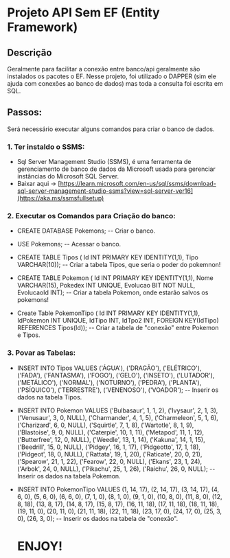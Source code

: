 # Projeto API Sem EF (Entity Framework)

## Descrição
Geralmente para facilitar a conexão entre banco/api geralmente são instalados os pacotes o EF. Nesse projeto, foi utilizado o DAPPER (sim ele ajuda com conexões ao banco de dados) mas toda a consulta foi escrita em SQL.

## Passos:
Será necessário executar alguns comandos para criar o banco de dados.

### 1. Ter instaldo o SSMS:
- Sql Server Management Studio (SSMS), é uma ferramenta de gerenciamento de banco de dados da Microsoft usada para gerenciar instâncias do Microsoft SQL Server. 
- Baixar aqui -> [https://learn.microsoft.com/en-us/sql/ssms/download-sql-server-management-studio-ssms?view=sql-server-ver16](https://aka.ms/ssmsfullsetup)

### 2. Executar os Comandos para Criação do banco:
- CREATE DATABASE Pokemons; -- Criar o banco.

- USE Pokemons; -- Acessar o banco.

- CREATE TABLE Tipos (
  	Id INT  PRIMARY KEY IDENTITY(1,1),
  	Tipo VARCHAR(10));  -- Criar a tabela Tipos, que seria o poder do pokemnon!

- CREATE TABLE Pokemon (
  	Id INT  PRIMARY KEY IDENTITY(1,1),
  	Nome VARCHAR(15),
  	Pokedex INT UNIQUE,
  	Evolucao BIT NOT NULL,
  	EvolucaoId INT); -- Criar a tabela Pokemon, onde estarão salvos os pokemons!
    
- Create Table PokemonTipo (
  	Id INT PRIMARY KEY IDENTITY(1,1),
  	IdPokemon INT UNIQUE,
  	IdTipo INT,
	  IdTpo2 INT,
  	FOREIGN KEY(IdTipo) REFERENCES Tipos(Id)); -- Criar a tabela de "conexão" entre Pokemon e Tipos.

### 3. Povar as Tabelas:
- INSERT INTO Tipos VALUES ('ÁGUA'), ('DRAGÃO'), ('ELÉTRICO'), 
  ('FADA'), ('FANTASMA'), ('FOGO'),
  ('GELO'), ('INSETO'), ('LUTADOR'),
  ('METÁLICO'), ('NORMAL'), ('NOTURNO'),
  ('PEDRA'), ('PLANTA'), ('PSÍQUICO'),
  ('TERRESTRE'), ('VENENOSO'), ('VOADOR'); -- Inserir os dados na tabela Tipos.
 
 - INSERT INTO Pokemon VALUES ('Bulbasaur', 1, 1, 2), ('Ivysaur', 2, 1, 3), ('Venusaur', 3, 0, NULL),
  ('Charmander', 4, 1, 5), ('Charmeleon', 5, 1, 6), ('Charizard', 6, 0, NULL),
  ('Squirtle', 7, 1, 8), ('Wartotle', 8, 1, 9), ('Blastoise', 9, 0, NULL), 
  ('Caterpie', 10, 1, 11), ('Metapod', 11, 1, 12), ('Butterfree', 12, 0, NULL),
  ('Weedle', 13, 1, 14), ('Kakuna', 14, 1, 15), ('Beedrill', 15, 0, NULL),
  ('Pidgey', 16, 1, 17), ('Pidgeotto', 17, 1, 18), ('Pidgeot', 18, 0, NULL),
  ('Rattata', 19, 1, 20), ('Raticate', 20, 0, 21), ('Spearow', 21, 1, 22), ('Fearow', 22, 0, NULL),
  ('Ekans', 23, 1, 24), ('Arbok', 24, 0, NULL), ('Pikachu', 25, 1, 26), ('Raichu', 26, 0, NULL); -- Inserir os dados na tabela Pokemon.

- INSERT INTO PokemonTipo VALUES (1, 14, 17), (2, 14, 17), (3, 14, 17), (4, 6, 0), (5, 6, 0), (6, 6, 0),
  (7, 1, 0), (8, 1, 0), (9, 1, 0), (10, 8, 0), (11, 8, 0), (12, 8, 18), (13, 8, 17), (14, 8, 17), (15, 8, 17),
  (16, 11, 18), (17, 11, 18), (18, 11, 18), (19, 11, 0), (20, 11, 0), (21, 11, 18), (22, 11, 18), 
  (23, 17, 0), (24, 17, 0), (25, 3, 0), (26, 3, 0); -- Inserir os dados na tabela de "conexão".
  
  # ENJOY!
